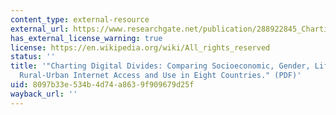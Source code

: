 ```yaml
---
content_type: external-resource
external_url: https://www.researchgate.net/publication/288922845_Charting_digital_divides_Comparing_socioeconomic_gender_life_stage_and_rural-urban_internet_access_and_use_in_five_countries
has_external_license_warning: true
license: https://en.wikipedia.org/wiki/All_rights_reserved
status: ''
title: '"Charting Digital Divides: Comparing Socioeconomic, Gender, Life Stage, and
  Rural-Urban Internet Access and Use in Eight Countries." (PDF)'
uid: 8097b33e-534b-4d74-a863-9f909679d25f
wayback_url: ''
---
```

